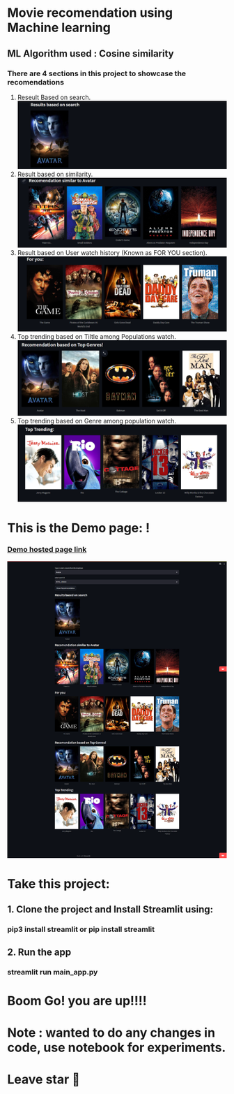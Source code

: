 # Movie recomendation using Machine learning
## ML Algorithm used : Cosine similarity

### There are 4 sections in this project to showcase the recomendations
1. Reseult Based on search.
![Alt text](readmdasset/image.png)
2. Result based on similarity.
![Alt text](readmdasset/image-1.png)
3. Result based on User watch history (Known as FOR YOU section).
![Alt text](readmdasset/image-2.png)
4. Top trending based on Tiltle among Populations watch.
![Alt text](readmdasset/image-3.png)
5. Top trending based on Genre among population watch.
![Alt text](readmdasset/image-4.png)

# This is the Demo page: !
### [Demo hosted page link](https://movierecgit-gtzdpvpweeynvj93ugjsn7.streamlit.app/)
![Alt text](readmdasset/screencapture-movierecgit-gtzdpvpweeynvj93ugjsn7-streamlit-app-2023-08-30-14_41_18.png)


# Take this project:
## 1. Clone the project and Install Streamlit using:
 ### pip3 install streamlit or pip install streamlit

## 2. Run the app
 ### streamlit run main_app.py

# Boom Go! you are up!!!! 


# Note : wanted to do any changes in code, use notebook for experiments.


# Leave star 🌟